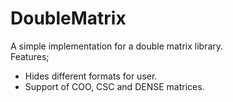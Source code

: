# DoubleMatrix

A simple implementation for a double matrix library.  
Features;
- Hides different formats for user.
- Support of COO, CSC and DENSE matrices.


